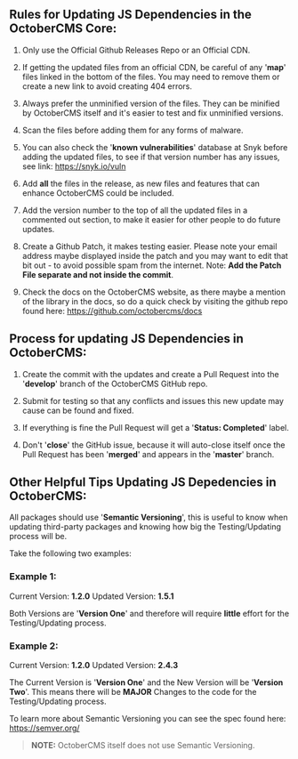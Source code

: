 ## Rules for Updating JS Dependencies in the OctoberCMS Core:

1. Only use the Official Github Releases Repo or an Official CDN.

2. If getting the updated files from an official CDN, be careful of any '**map**' files linked in the bottom of the files. You may need to remove them or create a new link to avoid creating 404 errors.

3. Always prefer the unminified version of the files. They can be minified by OctoberCMS itself and it's easier to test and fix unminified versions.

4. Scan the files before adding them for any forms of malware.

5. You can also check the '**known vulnerabilities**' database at Snyk before adding the updated files, to see if that version number has any issues, see link: https://snyk.io/vuln

6. Add **all** the files in the release, as new files and features that can enhance OctoberCMS could be included.

7. Add the version number to the top of all the updated files in a commented out section, to make it easier for other people to do future updates.

8. Create a Github Patch, it makes testing easier. Please note your email address maybe displayed inside the patch and you may want to edit that bit out - to avoid possible spam from the internet. Note: **Add the Patch File separate and not inside the commit**.

9. Check the docs on the OctoberCMS website, as there maybe a mention of the library in the docs, so do a quick check by visiting the github repo found here: https://github.com/octobercms/docs

## Process for updating JS Dependencies in OctoberCMS:

1. Create the commit with the updates and create a Pull Request into the '**develop**' branch of the OctoberCMS GitHub repo.

2. Submit for testing so that any conflicts and issues this new update may cause can be found and fixed.

3. If everything is fine the Pull Request will get a '**Status: Completed**' label.

4. Don't '**close**' the GitHub issue, because it will auto-close itself once the Pull Request has been '**merged**' and appears in the '**master**' branch.

## Other Helpful Tips Updating JS Depedencies in OctoberCMS:

All packages should use '**Semantic Versioning**', this is useful to know when updating third-party packages and knowing how big the Testing/Updating process will be.

Take the following two examples:

### Example 1:

Current Version: **1.2.0**
Updated Version: **1.5.1**

Both Versions are '**Version One**' and therefore will require **little** effort for the Testing/Updating process.

### Example 2:

Current Version: **1.2.0**
Updated Version: **2.4.3**

The Current Version is '**Version One**' and the New Version will be '**Version Two**'. This means there will be **MAJOR** Changes to the code for the Testing/Updating process.

To learn more about Semantic Versioning you can see the spec found here: https://semver.org/

>**NOTE:** OctoberCMS itself does not use Semantic Versioning.